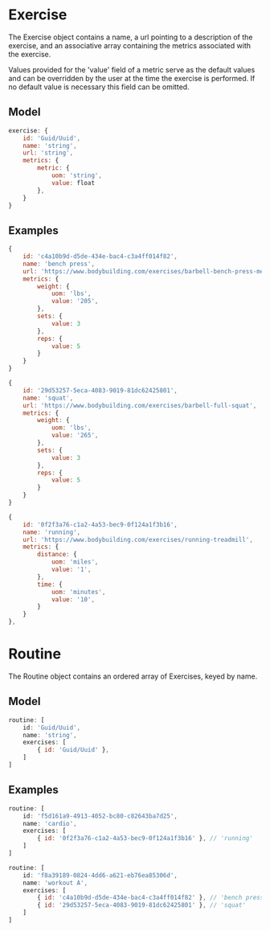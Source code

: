 # Exercise

The Exercise object contains a name, a url pointing to a description of the exercise, and an associative array containing the metrics associated with the exercise.

Values provided for the 'value' field of a metric serve as the default values and can be overridden by the user at the time the exercise is performed.  If no default value is necessary this field can be omitted.

## Model

```javascript
exercise: {
    id: 'Guid/Uuid',
    name: 'string',
    url: 'string',
    metrics: {
        metric: {
            uom: 'string',
            value: float
        },
    }
}
```

## Examples

```javascript
{ 
    id: 'c4a10b9d-d5de-434e-bac4-c3a4ff014f82',
    name: 'bench press',
    url: 'https://www.bodybuilding.com/exercises/barbell-bench-press-medium-grip',
    metrics: {
        weight: {
            uom: 'lbs',
            value: '205',
        },
        sets: {
            value: 3
        },
        reps: {
            value: 5
        }
    } 
}
```

```javascript
{ 
    id: '29d53257-5eca-4083-9019-81dc62425801',
    name: 'squat',
    url: 'https://www.bodybuilding.com/exercises/barbell-full-squat',
    metrics: {
        weight: {
            uom: 'lbs',
            value: '265',
        },
        sets: {
            value: 3
        },
        reps: {
            value: 5
        }
    } 
}
```

```javascript
{ 
    id: '0f2f3a76-c1a2-4a53-bec9-0f124a1f3b16',
    name: 'running',
    url: 'https://www.bodybuilding.com/exercises/running-treadmill',
    metrics: {
        distance: {
            uom: 'miles',
            value: '1',
        },
        time: {
            uom: 'minutes',
            value: '10',
        }
    } 
},
```

# Routine

The Routine object contains an ordered array of Exercises, keyed by name.

## Model

```javascript
routine: [
    id: 'Guid/Uuid',
    name: 'string',
    exercises: [
        { id: 'Guid/Uuid' },
    ]
]
```

## Examples

```javascript
routine: [
    id: 'f5d161a9-4913-4052-bc80-c82643ba7d25',
    name: 'cardio',
    exercises: [
        { id: '0f2f3a76-c1a2-4a53-bec9-0f124a1f3b16' }, // 'running'
    ]
]
```

```javascript
routine: [
    id: 'f8a39189-0824-4dd6-a621-eb76ea85306d',
    name: 'workout A',
    exercises: [
        { id: 'c4a10b9d-d5de-434e-bac4-c3a4ff014f82' }, // 'bench press'
        { id: '29d53257-5eca-4083-9019-81dc62425801' }, // 'squat'
    ]
]
```